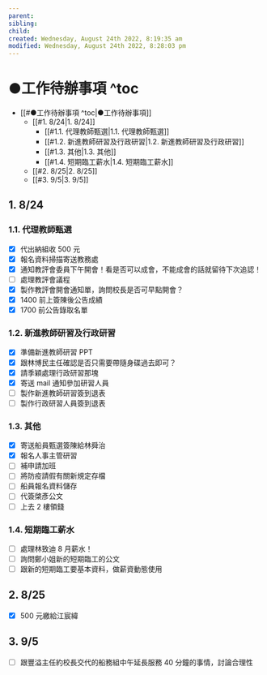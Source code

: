 ```yaml
---
parent: 
sibling: 
child: 
created: Wednesday, August 24th 2022, 8:19:35 am
modified: Wednesday, August 24th 2022, 8:28:03 pm
---
```

# ●工作待辦事項 ^toc

- [[#●工作待辦事項 ^toc|●工作待辦事項]]
	- [[#1. 8/24|1. 8/24]]
		- [[#1.1. 代理教師甄選|1.1. 代理教師甄選]]
		- [[#1.2. 新進教師研習及行政研習|1.2. 新進教師研習及行政研習]]
		- [[#1.3. 其他|1.3. 其他]]
		- [[#1.4. 短期臨工薪水|1.4. 短期臨工薪水]]
	- [[#2. 8/25|2. 8/25]]
	- [[#3. 9/5|3. 9/5]]
## 1. 8/24
### 1.1. 代理教師甄選
- [x] 代出納組收 500 元
- [x] 報名資料掃描寄送教務處
- [x] 通知教評會委員下午開會！看是否可以成會，不能成會的話就留待下次追認！
- [ ] 處理教評會議程
- [x] 製作教評會開會通知單，詢問校長是否可早點開會？
- [x] 1400 前上簽陳後公告成績
- [x] 1700 前公告錄取名單
### 1.2. 新進教師研習及行政研習
- [x] 準備新進教師研習 PPT
- [x] 跟林博民主任確認是否只需要帶隨身碟過去即可？
- [x] 請季穎處理行政研習那塊
- [x] 寄送 mail 通知參加研習人員
- [ ] 製作新進教師研習簽到退表
- [ ] 製作行政研習人員簽到退表

### 1.3. 其他
- [x] 寄送船員甄選簽陳給林舜治
- [x] 報名人事主管研習
- [ ] 補申請加班
- [ ] 將防疫請假有關新規定存檔
- [ ] 船員報名資料儲存
- [ ] 代簽棨彥公文
- [ ] 上去 2 樓領錢

### 1.4. 短期臨工薪水
- [ ] 處理林致迪 8 月薪水！
- [ ] 詢問鄭小姐新的短期臨工的公文
- [ ] 跟新的短期臨工要基本資料，做薪資動態使用

## 2. 8/25
- [x] 500 元繳給江宸緯

## 3. 9/5
- [ ] 跟豐溢主任約校長交代的船務組中午延長服務 40 分鐘的事情，討論合理性


